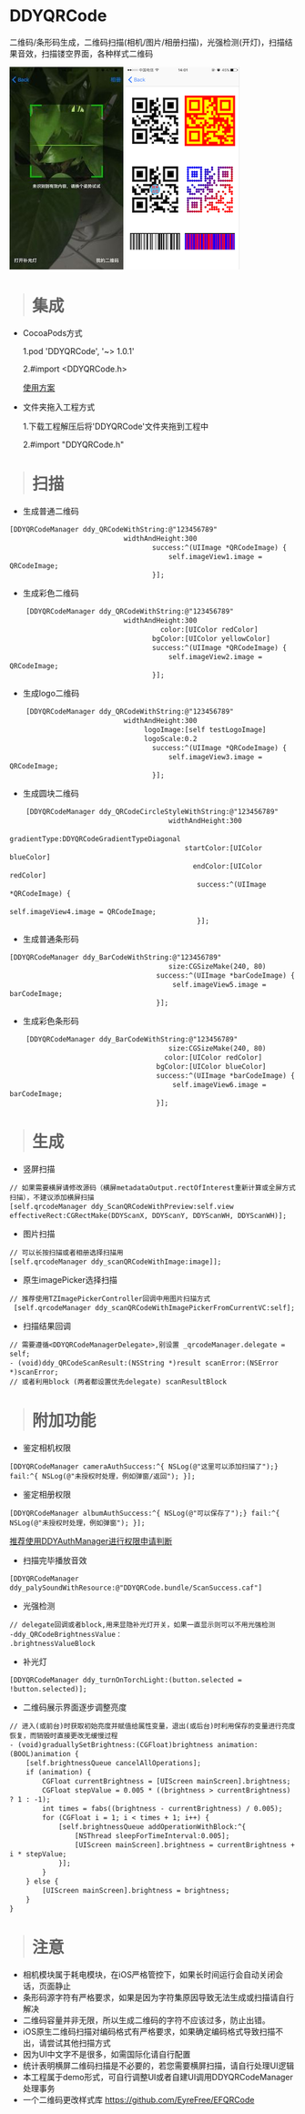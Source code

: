 # DDYQRCode

二维码/条形码生成，二维码扫描(相机/图片/相册扫描)，光强检测(开灯)，扫描结果音效，扫描镂空界面，各种样式二维码


 ![DDYQRCodeCamera.jpg](https://github.com/starainDou/DDYDemoImage/blob/master/DDYQRCodeCamera.jpg) ![DDYQRCodeImage.png](https://github.com/starainDou/DDYDemoImage/blob/master/DDYQRCodeImage.png)

> # 集成

* CocoaPods方式 

  1.pod 'DDYQRCode', '~> 1.0.1' 
 
  2.#import <DDYQRCode.h>

  [使用方案](https://github.com/starainDou/DDYQRCode)

* 文件夹拖入工程方式
  
  1.下载工程解压后将'DDYQRCode'文件夹拖到工程中

  2.#import "DDYQRCode.h"

> # 扫描

* 生成普通二维码

```
[DDYQRCodeManager ddy_QRCodeWithString:@"123456789"
                            widthAndHeight:300
                                   success:^(UIImage *QRCodeImage) {
                                       self.imageView1.image = QRCodeImage;
                                   }];
```

  * 生成彩色二维码

```
    [DDYQRCodeManager ddy_QRCodeWithString:@"123456789"
                            widthAndHeight:300
                                     color:[UIColor redColor]
                                   bgColor:[UIColor yellowColor]
                                   success:^(UIImage *QRCodeImage) {
                                       self.imageView2.image = QRCodeImage;
                                   }];
```

  * 生成logo二维码
```
    [DDYQRCodeManager ddy_QRCodeWithString:@"123456789"
                            widthAndHeight:300
                                 logoImage:[self testLogoImage]
                                 logoScale:0.2
                                   success:^(UIImage *QRCodeImage) {
                                       self.imageView3.image = QRCodeImage;
                                   }];
```

  * 生成圆块二维码
```
    [DDYQRCodeManager ddy_QRCodeCircleStyleWithString:@"123456789"
                                       widthAndHeight:300
                                         gradientType:DDYQRCodeGradientTypeDiagonal
                                           startColor:[UIColor blueColor]
                                             endColor:[UIColor redColor]
                                              success:^(UIImage *QRCodeImage) {
                                                  self.imageView4.image = QRCodeImage;
                                              }];
```                                              

  * 生成普通条形码
```
[DDYQRCodeManager ddy_BarCodeWithString:@"123456789"
                                       size:CGSizeMake(240, 80)
                                    success:^(UIImage *barCodeImage) {
                                        self.imageView5.image = barCodeImage;
                                    }];
```

  * 生成彩色条形码
```    
    [DDYQRCodeManager ddy_BarCodeWithString:@"123456789"
                                       size:CGSizeMake(240, 80)
                                      color:[UIColor redColor]
                                    bgColor:[UIColor blueColor]
                                    success:^(UIImage *barCodeImage) {
                                        self.imageView6.image = barCodeImage;
                                    }];
```                                    
    

> # 生成


  * 竖屏扫描

```
// 如果需要横屏请修改源码（横屏metadataOutput.rectOfInterest重新计算或全屏方式扫描），不建议添加横屏扫描
[self.qrcodeManager ddy_ScanQRCodeWithPreview:self.view effectiveRect:CGRectMake(DDYScanX, DDYScanY, DDYScanWH, DDYScanWH)];
```

  * 图片扫描

```
// 可以长按扫描或者相册选择扫描用
[self.qrcodeManager ddy_scanQRCodeWithImage:image]];
```

  * 原生imagePicker选择扫描

```
// 推荐使用TZImagePickerController回调中用图片扫描方式
 [self.qrcodeManager ddy_scanQRCodeWithImagePickerFromCurrentVC:self];
```

  * 扫描结果回调

```
// 需要遵循<DDYQRCodeManagerDelegate>,别设置 _qrcodeManager.delegate = self;
- (void)ddy_QRCodeScanResult:(NSString *)result scanError:(NSError *)scanError;
// 或者利用block (两者都设置优先delegate) scanResultBlock
```

> # 附加功能

  * 鉴定相机权限

```
[DDYQRCodeManager cameraAuthSuccess:^{ NSLog(@"这里可以添加扫描了");} fail:^{ NSLog(@"未授权时处理，例如弹窗/返回"); }];
```

  * 鉴定相册权限

```
[DDYQRCodeManager albumAuthSuccess:^{ NSLog(@"可以保存了");} fail:^{ NSLog(@"未授权时处理，例如弹窗"); }];
```

[推荐使用DDYAuthManager进行权限申请判断](https://github.com/RainOpen/DDYAuthManager)

  * 扫描完毕播放音效

```
[DDYQRCodeManager ddy_palySoundWithResource:@"DDYQRCode.bundle/ScanSuccess.caf"]
```

  * 光强检测

```
// delegate回调或者block,用来显隐补光灯开关，如果一直显示则可以不用光强检测
-ddy_QRCodeBrightnessValue：
.brightnessValueBlock
```

  * 补光灯

```
[DDYQRCodeManager ddy_turnOnTorchLight:(button.selected = !button.selected)];
```

  * 二维码展示界面逐步调整亮度
  
```
// 进入(或前台)时获取初始亮度并赋值给属性变量，退出(或后台)时利用保存的变量进行亮度恢复，而销毁时直接更改无缓慢过程
- (void)graduallySetBrightness:(CGFloat)brightness animation:(BOOL)animation {
    [self.brightnessQueue cancelAllOperations];
    if (animation) {
        CGFloat currentBrightness = [UIScreen mainScreen].brightness;
        CGFloat stepValue = 0.005 * ((brightness > currentBrightness) ? 1 : -1);
        int times = fabs((brightness - currentBrightness) / 0.005);
        for (CGFloat i = 1; i < times + 1; i++) {
            [self.brightnessQueue addOperationWithBlock:^{
                [NSThread sleepForTimeInterval:0.005];
                [UIScreen mainScreen].brightness = currentBrightness + i * stepValue;
            }];
        }
    } else {
        [UIScreen mainScreen].brightness = brightness;
    }
}
```


> # 注意

 *  相机模块属于耗电模块，在iOS严格管控下，如果长时间运行会自动关闭会话，页面静止
 *  条形码源字符有严格要求，如果是因为字符集原因导致无法生成或扫描请自行解决
 *  二维码容量并非无限，所以生成二维码的字符不应该过多，防止出错。
 *  iOS原生二维码扫描对编码格式有严格要求，如果确定编码格式导致扫描不出，请尝试其他扫描方式
 *  因为UI中文字不是很多，如需国际化请自行配置
 *  统计表明横屏二维码扫描是不必要的，若您需要横屏扫描，请自行处理UI逻辑
 *  本工程属于demo形式，可自行调整UI或者自建UI调用DDYQRCodeManager处理事务
 *  一个二维码更改样式库 https://github.com/EyreFree/EFQRCode
